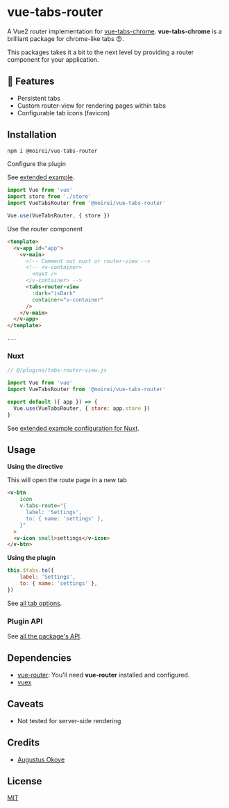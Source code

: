 # vue-tabs-router

A Vue2 router implementation for [vue-tabs-chrome](https://github.com/viewweiwu/vue-tabs-chrome).
**vue-tabs-chrome** is a brilliant package for chrome-like tabs :heart_eyes:.

This packages takes it a bit to the next level by providing a router component for your application.



## :green_heart: Features
* Persistent tabs
* Custom router-view for rendering pages within tabs
* Configurable tab icons (favicon)


## Installation

```bash
npm i @moirei/vue-tabs-router
```



Configure the plugin

See [extended example](docs/docs-options.md#configuration-example).

```javascript
import Vue from 'vue'
import store from './store'
import VueTabsRouter from '@moirei/vue-tabs-router'

Vue.use(VueTabsRouter, { store })
```



Use the router component

```html
<template>
  <v-app id="app">
    <v-main>
      <!-- Comment out nuxt or router-view -->
      <!-- <v-container>
        <nuxt />
      </v-container> -->
      <tabs-router-view
        :dark="isDark"
        container="v-container"
      />
    </v-main>
  </v-app>
</template>

...
```

### Nuxt

```javascript
// @/plugins/tabs-router-view.js

import Vue from 'vue'
import VueTabsRouter from '@moirei/vue-tabs-router'

export default ({ app }) => {
  Vue.use(VueTabsRouter, { store: app.store })
}
```

See [extended example configuration for Nuxt](docs/docs-options.md#configuration-example).

## Usage

**Using the directive**

This will open the route page in a new tab

```html
<v-btn
    icon
    v-tabs-route="{
      label: 'Settings',
      to: { name: 'settings' },
    }"
  >
  <v-icon small>settings</v-icon>
</v-btn>
```

**Using the plugin**

```javascript
this.$tabs.to({
    label: 'Settings',
    to: { name: 'settings' },
})
```

See [all tab options](docs/docs-options.md#tab-options).

### Plugin API
See [all the package's API](docs/api.md).

## Dependencies

* [vue-router](https://github.com/vuejs/vue-router): You'll need **vue-router** installed and configured.
* [vuex](https://github.com/vuejs/vuex)



## Caveats

* Not tested for server-side rendering

## Credits

* [Augustus Okoye](https://github.com/augustusnaz)

## License

[MIT](https://choosealicense.com/licenses/mit/)